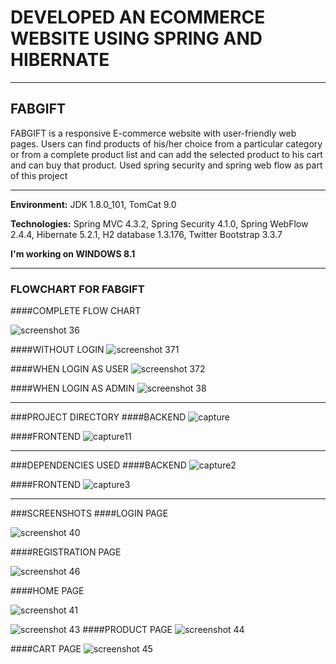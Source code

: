 # DEVELOPED AN ECOMMERCE WEBSITE USING SPRING AND HIBERNATE
___
## FABGIFT
FABGIFT is a responsive E-commerce website with user-friendly web pages. Users can find products of his/her choice from a particular category or from a complete product list and can add the selected product to his cart and can buy that product. Used spring security and spring web flow as part of this project
___

**Environment:** JDK 1.8.0_101, TomCat 9.0

**Technologies:** Spring MVC 4.3.2, Spring Security 4.1.0, Spring WebFlow 2.4.4, Hibernate 5.2.1, H2 database 1.3.176, Twitter Bootstrap 3.3.7

**I'm working on WINDOWS 8.1**
___
### FLOWCHART FOR FABGIFT
####COMPLETE FLOW CHART

 ![screenshot 36](https://cloud.githubusercontent.com/assets/20114431/21516375/9439983c-ccfd-11e6-9d32-e799eea55364.png)
 
####WITHOUT LOGIN
![screenshot 371](https://cloud.githubusercontent.com/assets/20114431/21516379/a0dd2d9c-ccfd-11e6-96d0-f612f330644a.png)


####WHEN LOGIN AS USER
![screenshot 372](https://cloud.githubusercontent.com/assets/20114431/21516382/a37903a0-ccfd-11e6-8164-da75ddc7ffc9.png)


####WHEN LOGIN AS ADMIN
![screenshot 38](https://cloud.githubusercontent.com/assets/20114431/21516376/9aaf5846-ccfd-11e6-94f2-0affb1053786.png)
___
###PROJECT DIRECTORY
####BACKEND
![capture](https://cloud.githubusercontent.com/assets/20114431/21517214/2a94e836-cd03-11e6-928d-2de4b43dc307.JPG)

####FRONTEND
![capture11](https://cloud.githubusercontent.com/assets/20114431/21517217/2d85013e-cd03-11e6-9c8a-a849eb2f2353.JPG)
___
###DEPENDENCIES USED
####BACKEND
![capture2](https://cloud.githubusercontent.com/assets/20114431/21517644/a2496386-cd06-11e6-8500-b44f1de1f841.JPG)

####FRONTEND
![capture3](https://cloud.githubusercontent.com/assets/20114431/21517646/a5ea9d3e-cd06-11e6-84c0-4f3fba572521.JPG)
___
###SCREENSHOTS
####LOGIN PAGE

![screenshot 40](https://cloud.githubusercontent.com/assets/20114431/21582583/31a4ce28-d084-11e6-8154-99f141b89e1b.png)

####REGISTRATION PAGE

![screenshot 46](https://cloud.githubusercontent.com/assets/20114431/21582623/dc2d1b42-d085-11e6-9ce0-fd8b4351c421.png)

####HOME PAGE

![screenshot 41](https://cloud.githubusercontent.com/assets/20114431/21582586/34eb7c6c-d084-11e6-8d4c-031054dd1617.png)


![screenshot 43](https://cloud.githubusercontent.com/assets/20114431/21582587/3ddc46e4-d084-11e6-8b0b-8d197c4431f4.png)
####PRODUCT PAGE
![screenshot 44](https://cloud.githubusercontent.com/assets/20114431/21582589/45a7f850-d084-11e6-8389-440b7c21d282.png)

####CART PAGE
![screenshot 45](https://cloud.githubusercontent.com/assets/20114431/21582590/48dcde14-d084-11e6-9de8-71a0e4e3c46c.png)
